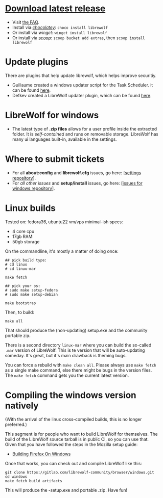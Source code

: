 # [Download latest release](https://gitlab.com/librewolf-community/browser/windows/-/releases)

* Visit [the FAQ](https://librewolf.net/docs/faq/).
* Install via _[chocolatey](https://community.chocolatey.org/packages/librewolf)_: `choco install librewolf`
* Or install via _winget_: `winget install librewolf`
* Or install via _[scoop](https://scoop.sh)_: `scoop bucket add extras`, then `scoop install librewolf`

# Update plugins
There are plugins that help update librewolf, which helps improve securitiy.

* Guillaume created a windows updater script for the Task Scheduler. it can be found [here](https://github.com/ltGuillaume/LibreWolf-WinUpdater).
* Defkev created a LibreWolf updater plugin, which can be found [here](https://addons.mozilla.org/en-US/firefox/addon/librewolf-updater/).

# LibreWolf for windows

* The latest type of **.zip files** allows for a user profile inside the extracted folder. It is _self-contained_ and runs on removable storage. LibreWolf has many ui languages built-in, available in the settings.

# Where to submit tickets

* For all **about:config** and **librewolf.cfg** issues, go here: [[settings repository](https://gitlab.com/librewolf-community/settings/-/issues)].
* For _all other issues_ and **setup/install** issues, go here: [[issues for windows repository](https://gitlab.com/librewolf-community/browser/windows/-/issues)].

# Linux builds

Tested on: fedora36, ubuntu22
vm/vps minimal-ish specs:

* 4 core cpu
* 17gb RAM
* 50gb storage

On the commandline, it's mostly a matter of doing once:
```
## pick build type:
# cd linux
# cd linux-mar

make fetch

## pick your os:
# sudo make setup-fedora
# sudo make setup-debian

make bootstrap
```
Then, to build:
```
make all
```
That should produce the (non-updating) setup.exe and the community portable zip. 

There is a second directory `linux-mar` where you can build the so-called `.mar` version of LibreWolf. This is te version that will be auto-updating someday. It's great, but it's main drawback is theming bugs. 

You can force a rebuild with `make clean all`. Please always use `make fetch` as a single make command, else there might be bugs in the version files. The `make fetch` command gets you the current latest version.

# Compiling the windows version natively

(With the arrival of the linux cross-compiled builds, this is no longer preferred.)

This segment is for people who want to build LibreWolf for themselves. The build of the LibreWolf source tarball is in public CI, so you can use that. Given that you have followed the steps in the Mozilla setup guide:

* [Building Firefox On Windows](https://firefox-source-docs.mozilla.org/setup/windows_build.html)

Once that works, you can check out and compile LibreWolf like this:

```
git clone https://gitlab.com/librewolf-community/browser/windows.git
cd windows
make fetch build artifacts
```

This will produce the -setup.exe and portable .zip. Have fun!

